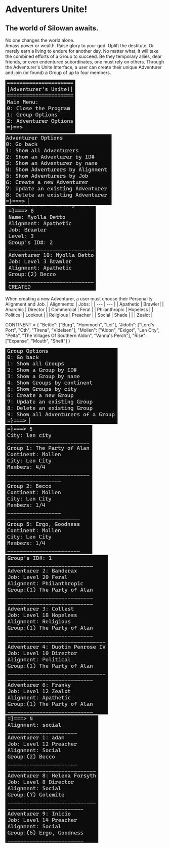# Adventurers Unite!
## The world of Silowan awaits.

No one changes the world alone.  
Amass power or wealth.  Raise glory to your god.  Uplift the destitute.  Or merely earn a living to endure for another day.
No matter what, it will take the combined efforts of a Group to succeed.  Be they temporary allies, dear friends, or even endentured subordinates, one must rely on others.
Through the Adventurer's Unite Interface, a user can create their unique Adventurer and join (or found) a Group of up to four members.

![Main Menu](photos/Main%20Menu.png)
![Adventurer Options](photos/Adventurer%20Options.png)
![Create an Adventurer](photos/Adventurer%20Create.png)

When creating a new Adventurer, a user must choose their Personality Alignment and Job.
| Alignments: | Jobs: |
| --- | --- |
| Apathetic | Brawler|
| Anarchic | Director |
| Commercial | Feral |
| Philanthropic | Hopeless |
| Political | Lookout |
| Religious | Preacher |
| Social | Shade |
| | Zealot |

CONTINENT = {
    "Bettle": ["Burg", "Hommoch", "Lei"],
    "Jidoth": ["Lord's Port", "Oth", "Tirena", "Videlsen"],
    "Mollen": ["Aldon", "Exigot", "Len City", "Pelta", "The Villages Of Southern Aldon", "Vanna's Perch"],
    "Rise": ["Expanse", "Mouth", "Shelf"]
}

![Group Options](photos/Group%20Options.png)
![Group by City](photos/Group%20by%20City.png)
![Group Members](photos/Group%20Members%20by%20Group%20ID.png)
![Adventurer by Alignment](photos/Adventurer%20by%20Alignment.png)
